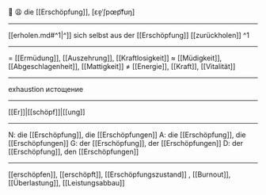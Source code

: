 🔴 😩 die [[Erschöpfung]], [ɛɐ̯ˈʃpœp͡fʊŋ]

---

[[erholen.md#^1|^]] sich selbst aus der [[Erschöpfung]] [[zurückholen]] ^1

---

= [[Ermüdung]], [[Auszehrung]], [[Kraftlosigkeit]]
≈ [[Müdigkeit]], [[Abgeschlagenheit]], [[Mattigkeit]]
≠ [[Energie]], [[Kraft]], [[Vitalität]]

---

exhaustion
истощение

---

[[Er]]|[[schöpf]]|[[ung]]

---

N: die [[Erschöpfung]], die [[Erschöpfungen]]
A: die [[Erschöpfung]], die [[Erschöpfungen]]
G: der [[Erschöpfung]], der [[Erschöpfungen]]
D: der [[Erschöpfung]], den [[Erschöpfungen]]

---

[[erschöpfen]], [[erschöpft]], [[Erschöpfungszustand]]
, [[Burnout]], [[Überlastung]], [[Leistungsabbau]]
